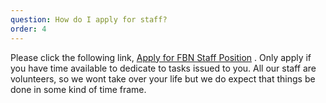 ```yaml
---
question: How do I apply for staff?
order: 4
---
```


Please click the following link, <a href="https://goo.gl/forms/qqkQ5ZGdluoymsgz1" target="_blank">Apply for FBN Staff Position</a> . Only
apply if you have time available to dedicate to tasks issued to you. All our staff are volunteers, so we wont take over your life but we
do expect that things be done in some kind of time frame.